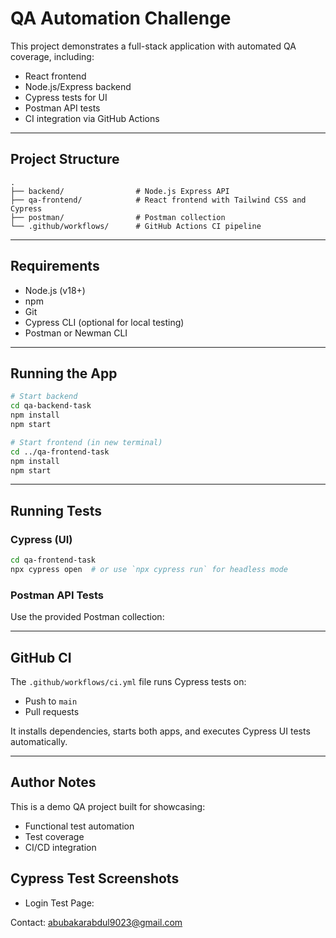 # QA Automation Challenge

This project demonstrates a full-stack application with automated QA coverage, including:
- React frontend
- Node.js/Express backend
- Cypress tests for UI
- Postman API tests
- CI integration via GitHub Actions

---

## Project Structure

```
.
├── backend/                # Node.js Express API
├── qa-frontend/            # React frontend with Tailwind CSS and Cypress
├── postman/                # Postman collection
└── .github/workflows/      # GitHub Actions CI pipeline
```

---

## Requirements

- Node.js (v18+)
- npm
- Git
- Cypress CLI (optional for local testing)
- Postman or Newman CLI

---

## Running the App

```bash
# Start backend
cd qa-backend-task
npm install
npm start

# Start frontend (in new terminal)
cd ../qa-frontend-task
npm install
npm start
```

---

## Running Tests

### Cypress (UI)
```bash
cd qa-frontend-task
npx cypress open  # or use `npx cypress run` for headless mode
```

### Postman API Tests
Use the provided Postman collection:


---

## GitHub CI

The `.github/workflows/ci.yml` file runs Cypress tests on:
- Push to `main`
- Pull requests

It installs dependencies, starts both apps, and executes Cypress UI tests automatically.

---

## Author Notes

This is a demo QA project built for showcasing:
- Functional test automation
- Test coverage
- CI/CD integration

## Cypress Test Screenshots
- Login Test Page:


Contact: abubakarabdul9023@gmail.com
